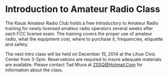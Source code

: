 # Introduction to Amateur Radio Class

The Kauai Amateur Radio Club holds a free Introductory to Amateur
Radio training for newly licensed amateur radio operators several
weeks after each FCC license exam.  The training covers the proper use
of amateur radio, what the equipment cost, where to purchase it,
frequencies, etiquette and safety.

The next Intro class will be held on December 15, 2014 at the Lihue
Civic Center from 3-5pm.  Reservations are required to insure adequate
materials are available.  Please contact Tad Miura at ZSSQ@Hotmail.Com
for information about the class.
